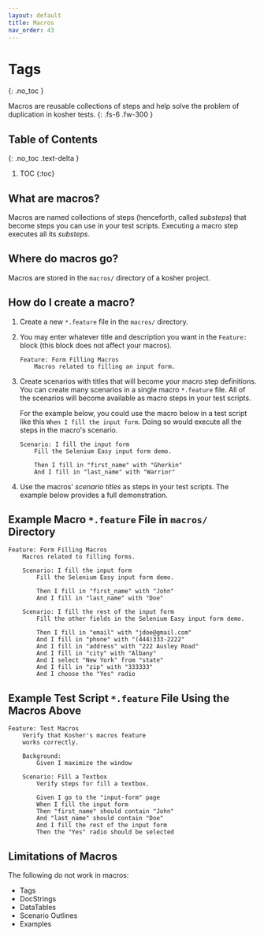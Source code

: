 ```yaml
---
layout: default
title: Macros 
nav_order: 43
---
```


# Tags
{: .no_toc }

Macros are reusable collections of steps and help solve the problem of duplication in kosher tests.
{: .fs-6 .fw-300 }

## Table of Contents
{: .no_toc .text-delta }

1. TOC
{:toc}

## What are macros?

Macros are named collections of steps (henceforth, called *substeps*) that become steps you can use in your test scripts. Executing a macro step executes all its *substeps*.

## Where do macros go?

Macros are stored in the `macros/` directory of a kosher project.

## How do I create a macro?

1. Create a new `*.feature` file in the `macros/` directory.
2. You may enter whatever title and description you want in the `Feature:` block (this block does not affect your macros).
    ```gherkin
    Feature: Form Filling Macros
        Macros related to filling an input form.
    ```
3. Create scenarios with titles that will become your macro step definitions. You can create many scenarios in a single macro `*.feature` file. All of the scenarios will become available as macro steps in your test scripts.

    For the example below, you could use the macro below in a test script like this `When I fill the input form`. Doing so would execute all the steps in the macro's scenario.
    ```gherkin
    Scenario: I fill the input form
        Fill the Selenium Easy input form demo.

        Then I fill in "first_name" with "Gherkin"
        And I fill in "last_name" with "Warrior"
    ```
4. Use the macros' *scenario titles* as steps in your test scripts. The example below provides a full demonstration.

## Example Macro `*.feature` File in `macros/` Directory
```gherkin
Feature: Form Filling Macros
    Macros related to filling forms.

    Scenario: I fill the input form
        Fill the Selenium Easy input form demo.

        Then I fill in "first_name" with "John"
        And I fill in "last_name" with "Doe"

    Scenario: I fill the rest of the input form
        Fill the other fields in the Selenium Easy input form demo.

        Then I fill in "email" with "jdoe@gmail.com"
        And I fill in "phone" with "(444)333-2222"
        And I fill in "address" with "222 Ausley Road"
        And I fill in "city" with "Albany"
        And I select "New York" from "state"
        And I fill in "zip" with "333333"
        And I choose the "Yes" radio
```

## Example Test Script `*.feature` File Using the Macros Above
```gherkin
Feature: Test Macros
    Verify that Kosher's macros feature
    works correctly.

    Background:
        Given I maximize the window

    Scenario: Fill a Textbox
        Verify steps for fill a textbox.

        Given I go to the "input-form" page
        When I fill the input form
        Then "first_name" should contain "John"
        And "last_name" should contain "Doe"
        And I fill the rest of the input form
        Then the "Yes" radio should be selected
```

## Limitations of Macros

The following do not work in macros:

* Tags
* DocStrings
* DataTables
* Scenario Outlines
* Examples

